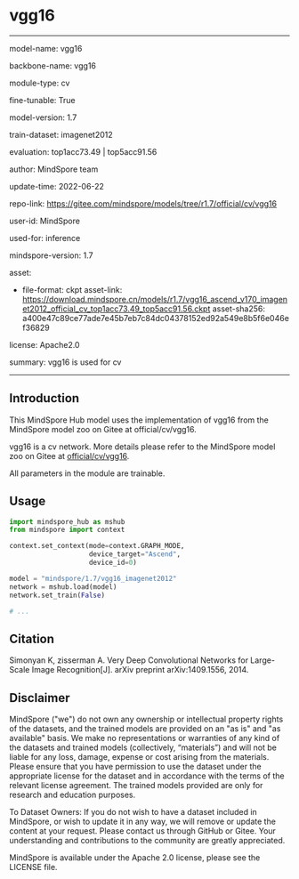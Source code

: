 # vgg16

---

model-name: vgg16

backbone-name: vgg16

module-type: cv

fine-tunable: True

model-version: 1.7

train-dataset: imagenet2012

evaluation: top1acc73.49 | top5acc91.56

author: MindSpore team

update-time: 2022-06-22

repo-link: <https://gitee.com/mindspore/models/tree/r1.7/official/cv/vgg16>

user-id: MindSpore

used-for: inference

mindspore-version: 1.7

asset:

-
    file-format: ckpt
    asset-link: <https://download.mindspore.cn/models/r1.7/vgg16_ascend_v170_imagenet2012_official_cv_top1acc73.49_top5acc91.56.ckpt>
    asset-sha256: a400e47c89ce77ade7e45b7eb7c84dc04378152ed92a549e8b5f6e046ef36829

license: Apache2.0

summary: vgg16 is used for cv

---

## Introduction

This MindSpore Hub model uses the implementation of vgg16 from the MindSpore model zoo on Gitee at official/cv/vgg16.

vgg16 is a cv network. More details please refer to the MindSpore model zoo on Gitee at [official/cv/vgg16](https://gitee.com/mindspore/models/blob/r1.7/official/cv/vgg16/README.md).

All parameters in the module are trainable.

## Usage

```python
import mindspore_hub as mshub
from mindspore import context

context.set_context(mode=context.GRAPH_MODE,
                    device_target="Ascend",
                    device_id=0)

model = "mindspore/1.7/vgg16_imagenet2012"
network = mshub.load(model)
network.set_train(False)

# ...
```

## Citation

Simonyan K, zisserman A. Very Deep Convolutional Networks for Large-Scale Image Recognition[J]. arXiv preprint arXiv:1409.1556, 2014.

## Disclaimer

MindSpore ("we") do not own any ownership or intellectual property rights of the datasets, and the trained models are provided on an "as is" and "as available" basis. We make no representations or warranties of any kind of the datasets and trained models (collectively, “materials”) and will not be liable for any loss, damage, expense or cost arising from the materials. Please ensure that you have permission to use the dataset under the appropriate license for the dataset and in accordance with the terms of the relevant license agreement. The trained models provided are only for research and education purposes.

To Dataset Owners: If you do not wish to have a dataset included in MindSpore, or wish to update it in any way, we will remove or update the content at your request. Please contact us through GitHub or Gitee. Your understanding and contributions to the community are greatly appreciated.

MindSpore is available under the Apache 2.0 license, please see the LICENSE file.
